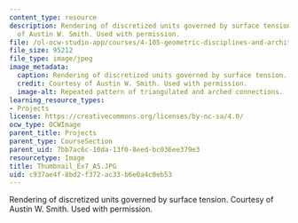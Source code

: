 ```yaml
---
content_type: resource
description: Rendering of discretized units governed by surface tension. Courtesy
  of Austin W. Smith. Used with permission.
file: /ol-ocw-studio-app/courses/4-105-geometric-disciplines-and-architecture-skills-reciprocal-methodologies-fall-2012/c937ae4f8bd2f372ac33b6e0a4c0eb53_Thumbnail_Ex7_AS.JPG
file_size: 95212
file_type: image/jpeg
image_metadata:
  caption: Rendering of discretized units governed by surface tension.
  credit: Courtesy of Austin W. Smith. Used with permission.
  image-alt: Repeated pattern of triangulated and arched connections.
learning_resource_types:
- Projects
license: https://creativecommons.org/licenses/by-nc-sa/4.0/
ocw_type: OCWImage
parent_title: Projects
parent_type: CourseSection
parent_uid: 7bb7ac6c-10da-13f0-8eed-bc036ee379e3
resourcetype: Image
title: Thumbnail_Ex7_AS.JPG
uid: c937ae4f-8bd2-f372-ac33-b6e0a4c0eb53
---
```

Rendering of discretized units governed by surface tension. Courtesy of Austin W. Smith. Used with permission.